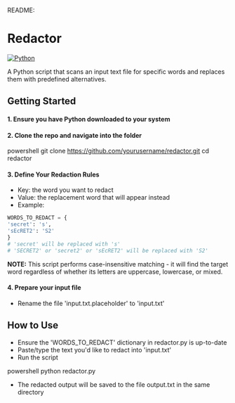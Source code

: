 README:

# Redactor

[![Python](https://img.shields.io/badge/Python-3.13.1-3776AB.svg?style=flat&logo=python&logoColor=white)](https://www.python.org)

A Python script that scans an input text file for specific words and replaces them with predefined alternatives.

## Getting Started

#### 1. Ensure you have Python downloaded to your system

#### 2. Clone the repo and navigate into the folder

powershell
git clone https://github.com/yourusername/redactor.git
cd redactor

#### 3. Define Your Redaction Rules

- Key: the word you want to redact
- Value: the replacement word that will appear instead
- Example:

```python
WORDS_TO_REDACT = {
'secret': 's',
'sEcRET2': 'S2'
}
# 'secret' will be replaced with 's'
# 'SECRET2' or 'secret2' or 'sEcRET2' will be replaced with 'S2'
```

**NOTE:** This script performs case-insensitive matching - it will find the target word regardless of whether its letters are uppercase, lowercase, or mixed.

#### 4. Prepare your input file

- Rename the file 'input.txt.placeholder' to 'input.txt'

## How to Use

- Ensure the 'WORDS_TO_REDACT' dictionary in redactor.py is up-to-date
- Paste/type the text you'd like to redact into 'input.txt'
- Run the script

powershell
python redactor.py

- The redacted output will be saved to the file output.txt in the same directory
